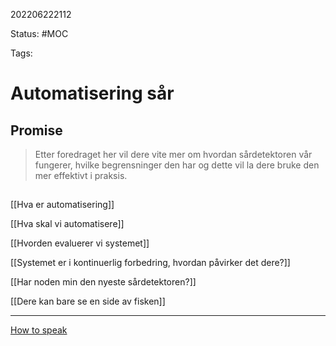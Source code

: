 202206222112

Status: #MOC

Tags:

# Automatisering sår


## Promise

> Etter foredraget her vil dere vite mer om hvordan sårdetektoren vår fungerer, hvilke begrensninger den har og dette vil la dere bruke den mer effektivt i praksis.

##

[[Hva er automatisering]]

[[Hva skal vi automatisere]]

[[Hvorden evaluerer vi systemet]]

[[Systemet er i kontinuerlig forbedring, hvordan påvirker det dere?]]

[[Har noden min den nyeste sårdetektoren?]]

[[Dere kan bare se en side av fisken]]

---

[How to speak](https://www.youtube.com/watch?v=Unzc731iCUY)